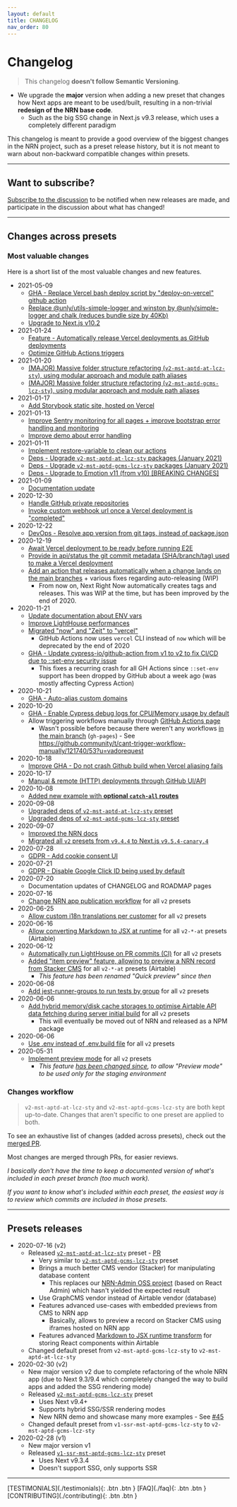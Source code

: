 ```yaml
---
layout: default
title: CHANGELOG
nav_order: 80
---
```


Changelog
===

> This changelog **doesn't follow Semantic Versioning**.

- We upgrade the **major** version when adding a new preset that changes how Next apps are meant to be used/built, resulting in a non-trivial **redesign of the NRN base code**.
  - Such as the big SSG change in Next.js v9.3 release, which uses a completely different paradigm

This changelog is meant to provide a good overview of the biggest changes in the NRN project,
such as a preset release history, but it is not meant to warn about non-backward compatible changes within presets.

---
## Want to subscribe?

[Subscribe to the discussion](https://github.com/UnlyEd/next-right-now/discussions/166) to be notified when new releases are made, and participate in the discussion about what has changed!

---

## Changes across presets

### Most valuable changes

Here is a short list of the most valuable changes and new features.

- 2021-05-09
    - [GHA - Replace Vercel bash deploy script by "deploy-on-vercel" github action](https://github.com/UnlyEd/next-right-now/pull/296)
    - [Replace @unly/utils-simple-logger and winston by @unly/simple-logger and chalk (reduces bundle size by 40Kb)](https://github.com/UnlyEd/next-right-now/pull/314)
    - [Upgrade to Next.js v10.2](https://github.com/UnlyEd/next-right-now/pull/313)
- 2021-01-24
    - [Feature - Automatically release Vercel deployments as GitHub deployments](https://github.com/UnlyEd/next-right-now/pull/280)
    - [Optimize GitHub Actions triggers](https://github.com/UnlyEd/next-right-now/pull/282)
- 2021-01-20
    - [(MAJOR) Massive folder structure refactoring (`v2-mst-aptd-at-lcz-sty`), using modular approach and module path aliases](https://github.com/UnlyEd/next-right-now/pull/264)
    - [(MAJOR) Massive folder structure refactoring (`v2-mst-aptd-gcms-lcz-sty`), using modular approach and module path aliases](https://github.com/UnlyEd/next-right-now/pull/275)
- 2021-01-17
    - [Add Storybook static site, hosted on Vercel](https://github.com/UnlyEd/next-right-now/pull/251)
- 2021-01-13
    - [Improve Sentry monitoring for all pages + improve bootstrap error handling and monitoring](https://github.com/UnlyEd/next-right-now/commit/7fd4523e59528dfaaf418b601a3830559360c9d4)
    - [Improve demo about error handling](https://github.com/UnlyEd/next-right-now/commit/d00f799c11ddf5cdc4cd17c56d5f0d19569d2629)
- 2021-01-11
    - [Implement restore-variable to clean our actions](https://github.com/UnlyEd/next-right-now/pull/239)
    - [Deps - Upgrade `v2-mst-aptd-at-lcz-sty` packages (January 2021)](https://github.com/UnlyEd/next-right-now/pull/245)
    - [Deps - Upgrade `v2-mst-aptd-gcms-lcz-sty` packages (January 2021)](https://github.com/UnlyEd/next-right-now/pull/246)
    - [Deps - Upgrade to Emotion v11 (from v10) [BREAKING CHANGES]](https://github.com/UnlyEd/next-right-now/pull/247)
- 2021-01-09
    - [Documentation update](https://github.com/UnlyEd/next-right-now/pull/238)
- 2020-12-30
    - [Handle GitHub private repositories](https://github.com/UnlyEd/next-right-now/pull/236)
    - [Invoke custom webhook url once a Vercel deployment is "completed"](https://github.com/UnlyEd/next-right-now/pull/235)
- 2020-12-22
    - [DevOps - Resolve app version from git tags, instead of package.json](https://github.com/UnlyEd/next-right-now/pull/234)
- 2020-12-19
    - [Await Vercel deployment to be ready before running E2E](https://github.com/UnlyEd/next-right-now/pull/221)
    - [Provide in api/status the git commit metadata (SHA/branch/tag) used to make a Vercel deployment](https://github.com/UnlyEd/next-right-now/pull/225)
    - [Add an action that releases automatically when a change lands on the main branches](https://github.com/UnlyEd/next-right-now/pull/227) + various fixes regarding auto-releasing (WIP)
        - From now on, Next Right Now automatically creates tags and releases. This was WIP at the time, but has been improved by the end of 2020.
- 2020-11-21
    - [Update documentation about ENV vars](https://github.com/UnlyEd/next-right-now/pull/215)
    - [Improve LightHouse performances](https://github.com/UnlyEd/next-right-now/pull/214)
    - [Migrated "now" and "Zeit" to "vercel"](https://github.com/UnlyEd/next-right-now/issues/181)
        - GitHub Actions now uses `vercel` CLI instead of `now` which will be deprecated by the end of 2020
    - [GHA - Update cypress-io/github-action from v1 to v2 to fix CI/CD due to ::set-env security issue](https://github.com/UnlyEd/next-right-now/pull/209)
        - This fixes a recurring crash for all GH Actions since `::set-env` support has been dropped by GitHub about a week ago (was mostly affecting Cypress Action)
- 2020-10-21
    - [GHA - Auto-alias custom domains](https://github.com/UnlyEd/next-right-now/pull/185)
- 2020-10-20
    - [GHA - Enable Cypress debug logs for CPU/Memory usage by default](https://github.com/UnlyEd/next-right-now/commit/383862e34d288f5a435b921fd4b1a2ba89b3254f)
    - Allow triggering workflows manually through [GitHub Actions page](https://github.com/UnlyEd/next-right-now/actions)
        - Wasn't possible before because there weren't any workflows [in the main branch](https://github.com/UnlyEd/next-right-now/tree/gh-pages/.github/workflows)
          (`gh-pages`) - See https://github.community/t/cant-trigger-workflow-manually/121740/53?u=vadorequest
- 2020-10-18
    - [Improve GHA - Do not crash Github build when Vercel aliasing fails](https://github.com/UnlyEd/next-right-now/pull/180)
- 2020-10-17
    - [Manual & remote (HTTP) deployments through GitHub UI/API](https://github.com/UnlyEd/next-right-now/pull/147)
- 2020-10-08
    - [Added new example with **optional `catch-all` routes**](https://github.com/UnlyEd/next-right-now/pull/162)
- 2020-09-08
    - [Upgraded deps of `v2-mst-aptd-at-lcz-sty` preset](https://github.com/UnlyEd/next-right-now/pull/163)
    - [Upgraded deps of `v2-mst-aptd-gcms-lcz-sty` preset](https://github.com/UnlyEd/next-right-now/pull/165)
- 2020-09-07
    - [Improved the NRN docs](https://github.com/UnlyEd/next-right-now/pull/160)
    - [Migrated all `v2` presets from `v9.4.4` to Next.js `v9.5.4-canary.4`](https://github.com/UnlyEd/next-right-now/pull/161)
- 2020-07-28
    - [GDPR - Add cookie consent UI](https://github.com/UnlyEd/next-right-now/pull/140)
- 2020-07-21
    - [GDPR - Disable Google Click ID being used by default](https://github.com/UnlyEd/next-right-now/pull/138)
- 2020-07-20
    - Documentation updates of CHANGELOG and ROADMAP pages
- 2020-07-16
    - [Change NRN app publication workflow](https://github.com/UnlyEd/next-right-now/pull/129) for all `v2` presets
- 2020-06-25
    - [Allow custom i18n translations per customer](https://github.com/UnlyEd/next-right-now/pull/118) for all `v2` presets
- 2020-06-16
    - [Allow converting Markdown to JSX at runtime](https://github.com/UnlyEd/next-right-now/pull/113) for all `v2-*-at` presets (Airtable)
- 2020-06-12
    - [Automatically run LightHouse on PR commits (CI)](https://github.com/UnlyEd/next-right-now/pull/103) for all `v2` presets
    - [Added "item preview" feature, allowing to preview a NRN record from Stacker CMS](https://github.com/UnlyEd/next-right-now/pull/105) for all `v2-*-at` presets (Airtable)
        - _This feature has been renamed "Quick preview" since then_
- 2020-06-08
    - [Add jest-runner-groups to run tests by group](https://github.com/UnlyEd/next-right-now/pull/91) for all `v2` presets
- 2020-06-06
    - [Add hybrid memory/disk cache storages to optimise Airtable API data fetching during server initial build](https://github.com/UnlyEd/next-right-now/pull/92) for all `v2` presets
        - This will eventually be moved out of NRN and released as a NPM package
- 2020-06-06
    - [Use .env instead of .env.build file](https://github.com/UnlyEd/next-right-now/pull/77) for all `v2` presets
- 2020-05-31
    - [Implement preview mode](https://github.com/UnlyEd/next-right-now/pull/70) for all `v2` presets
        - _This feature [has been changed since](https://github.com/UnlyEd/next-right-now/pull/129), to allow "Preview mode" to be used only for the staging environment_


### Changes workflow

> `v2-mst-aptd-at-lcz-sty` and `v2-mst-aptd-gcms-lcz-sty` are both kept up-to-date. Changes that aren't specific to one preset are applied to both.

To see an exhaustive list of changes (added across presets), check out the [merged PR](https://github.com/UnlyEd/next-right-now/pulls?q=is%3Apr+sort%3Aupdated-desc+is%3Amerged).

Most changes are merged through PRs, for easier reviews.

*I basically don't have the time to keep a documented version of what's included in each preset branch (too much work).*

*If you want to know what's included within each preset, the easiest way is to review which commits are included in those presets.*

---

## Presets releases

- 2020-07-16 (v2)
    - Released [`v2-mst-aptd-at-lcz-sty`](https://github.com/UnlyEd/next-right-now/tree/v2-mst-aptd-at-lcz-sty) preset - [PR](https://github.com/UnlyEd/next-right-now/pull/131)
        - Very similar to [`v2-mst-aptd-gcms-lcz-sty`](https://github.com/UnlyEd/next-right-now/tree/v2-mst-aptd-gcms-lcz-sty) preset
        - Brings a much better CMS vendor (Stacker) for manipulating database content
            - This replaces our [NRN-Admin OSS project](https://github.com/UnlyEd/next-right-now-admin) (based on React Admin) which hasn't yielded the expected result
        - Use GraphCMS vendor instead of Airtable vendor (database)
        - Features advanced use-cases with embedded previews from CMS to NRN app
            - Basically, allows to preview a record on Stacker CMS using iframes hosted on NRN app
        - Features advanced [Markdown to JSX runtime transform](https://github.com/UnlyEd/next-right-now/discussions/99) for storing React components within Airtable
    - Changed default preset from `v2-mst-aptd-gcms-lcz-sty` to `v2-mst-aptd-at-lcz-sty`
- 2020-02-30 (v2)
    - New major version v2 due to complete refactoring of the whole NRN app (due to Next 9.3/9.4 which completely changed the way to build apps and added the SSG rendering mode)
    - Released [`v2-mst-aptd-gcms-lcz-sty`](https://github.com/UnlyEd/next-right-now/tree/v2-mst-aptd-gcms-lcz-sty) preset
        - Uses Next v9.4+
        - Supports hybrid SSG/SSR rendering modes
        - New NRN demo and showcase many more examples - See [#45](https://github.com/UnlyEd/next-right-now/issues/45)
    - Changed default preset from `v1-ssr-mst-aptd-gcms-lcz-sty` to `v2-mst-aptd-gcms-lcz-sty`
- 2020-02-28 (v1)
    - New major version v1
    - Released [`v1-ssr-mst-aptd-gcms-lcz-sty`](https://github.com/UnlyEd/next-right-now/tree/v1-ssr-mst-aptd-gcms-lcz-sty) preset
        - Uses Next v9.3.4
        - Doesn't support SSG, only supports SSR

---

<div class="pagination-section space-even">
    <span class="fs-4" markdown="1">
    [TESTIMONIALS](./testimonials){: .btn .btn }
    </span>
    <span class="fs-4" markdown="1">
    [FAQ](./faq){: .btn .btn }
    </span>
    <span class="fs-4" markdown="1">
    [CONTRIBUTING](./contributing){: .btn .btn }
    </span>
</div>
